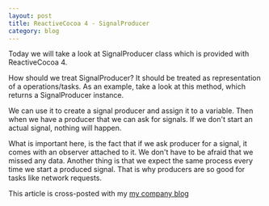 ```yaml
---
layout: post
title: ReactiveCocoa 4 - SignalProducer
category: blog
---
```


Today we will take a look at SignalProducer class which is provided with ReactiveCocoa 4.

How should we treat SignalProducer? It should be treated as representation of a operations/tasks. As an example, take a look at this method, which returns a SignalProducer instance.

<script src="https://gist.github.com/Eluss/1b632aad7eaf10d491af.js"></script>

We can use it to create a signal producer and assign it to a variable. Then when we have a producer that we can ask for signals. If we don't start an actual signal, nothing will happen.

<script src="https://gist.github.com/Eluss/9e564870ffa4f75b7ef9.js"></script>

What is important here, is the fact that if we ask producer for a signal, it comes with an observer attached to it. We don't have to be afraid that we missed any data.  Another thing is that we expect the same process every time we start a produced signal. That is why producers are so good for tasks like network requests.


This article is cross-posted with my [my company blog](http://blog.brightinventions.pl/)
